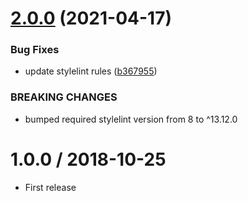 # [2.0.0](https://github.com/getresponse/stylelint-config-getresponse/compare/v1.0.0...v2.0.0) (2021-04-17)


### Bug Fixes

* update stylelint rules ([b367955](https://github.com/getresponse/stylelint-config-getresponse/commit/b367955d696d7f015adf93306dbe2069da911503))


### BREAKING CHANGES

* bumped required stylelint version from 8 to ^13.12.0

1.0.0 / 2018-10-25
==================
- First release
